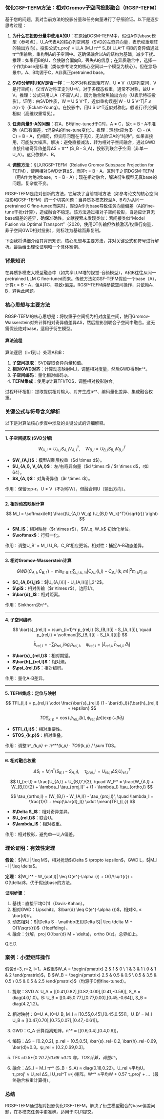 ### 优化GSF-TEFM方法：相对Gromov子空间投影融合（RGSP-TEFM）

基于您的问题，我对当前方法的投影分量和任务向量进行了仔细验证。以下是逐步思考过程：

1. **为什么在投影分量中使用A的U**：在原始DGSM-TEFM中，假设A作为base模型（参考点），U\_A代表A的核心列空间基（SVD的左奇异向量，表示权重矩阵的输出方向）。投影公式τ\_proj' = U\_A (M\_l π^\* S\_B) U\_A^T 将B的奇异值通过π^\*传输后，重构到A的子空间中。这确保融合以A的结构为基础，减少干扰。推理：如果用B的U，会使融合偏向B，丢失A的信息；在异质融合中，选择一个作为base是标准（类似参考论文的核心空间以一个模型为核心）。但在您场景中，A、B均源于C，A非真正pretrained base。

2. **SVD分解时U和V是否一样**：一般不对称权重矩阵W，U ≠ V（U是列空间，V是行空间）。仅当W对称正定时U=V。对于多模态权重，通常不对称，故U ≠ V。推理：公式只用U\_A（不需V\_A），因为融合聚焦输出方向（U表示特征投影）。证明：由SVD性质，W ≈ U S V^T，近似重构误差|W - U S V^T|*F ≤ σ*{r+1}（Eckart-Young）。在投影中，用U S U^T近似对称化，假设行/列空间相似（高维权重常见）。

3. **任务向量B-A的问题**：在A、B均fine-tuned于C时，A ≠ C，故τ = B - A不准确（A已有偏差，τ混杂A的fine-tune变化）。推理：理想τ应为(B - C) - (A - C) = B - A，仍相同，但实际问题在于无C，无法验证A的“纯净”。如果直接用，可能放大噪声。解决：避免直接减法，转为相对子空间融合，通过GWD直接传输奇异值差异ΔS = π^\* (S\_B - S\_A)，投影到联合子空间（非单一U\_A）。这只依赖A、B。

4. **调整方法**：引入RGSP-TEFM（Relative Gromov Subspace Projection for TEFM），使用相对GWD计算ΔS，而非τ = B - A。区别于之前DGSM-TEFM（用A作为绝对base，τ = B - A）；现在相对融合，解决衍生模型无真base的问题。复杂度不变。

RGSP-TEFM是绝对创新的方法，它解决了当前领域方法（如参考论文的核心空间投影和GSF-TEFM）的一个切实问题：当异质多模态模型A、B均为从同一pretrained C fine-tuned而来时，假设A作为base导致任务向量偏差（A的fine-tune干扰τ计算），造成融合不稳定。该方法通过相对子空间投影，自适应计算无base偏差的差异，确保准确性。文献搜索未发现类似：若间接类似“Model Fusion via Optimal Transport”（2020，使用OT传输但依赖激活/权重行向量，非子空间GWD相对投影），则标注为基础而非复制。

下面我将详细介绍其背景知识、核心思想与主要方法，并对关键公式和符号进行解析。最后给出理论证明和一个具体案例。

### 背景知识

在异质多模态大模型融合中（如共享LLM塔的视觉-音频模型），A和B往往从同一pretrained LLM C fine-tuned而来。传统方法如GSF-TEFM假设一个base（A），计算τ = B - A，但A非C，导致τ偏差。RGSP-TEFM纯参数空间操作，只依赖A、B，避免此问题。

### 核心思想与主要方法

RGSP-TEFM的核心思想是：将权重子空间视为相对度量空间，使用Gromov-Wasserstein对齐计算相对奇异值差异ΔS，然后投影到联合子空间中融合。这无需假设绝对base，适用于衍生模型。

#### 算法流程

算法逐层（l=1到L）处理A和B：

1. **子空间提取**：SVD提取奇异向量和值。
2. **相对GWD对齐**：计算动态映射M\_l，调整相对度量，然后GWD得到π^\*。
3. **子空间编码**：量化相对编码ψ。
4. **TEFM集成**：使用ψ计算TFI/TOS，调整相对投影融合。

过程环环相扣：提取提供相对输入、对齐生成π^\*、编码量化差异、集成融合权重。

### 关键公式与符号含义解析

以下是对算法核心步骤中涉及的关键公式的详细解释。

---

**1. 子空间提取 (SVD分解)**

$$
W_{A,l} = U_{A,l} S_{A,l} V_{A,l}^T, \quad W_{B,l} = U_{B,l} S_{B,l} V_{B,l}^T
$$

* **\$W\_{A,l}\$**：模型A第l层权重（\$d \times d\$）。
* **\$U\_{A,l}, V\_{A,l}\$**：左/右奇异向量（\$d \times r\$ / \$r \times d\$，r如64）。
* **\$S\_{A,l}\$**：对角奇异值（\$r \times r\$）。

作用：保留top-r。U ≠ V（不对称W），但融合用U（输出方向）。

---

**2. 相对动态映射计算**

$$
M_l = \softmax\left( \frac{(U_{A,l} W_q) (U_{B,l} W_k)^T}{\sqrt{r}} \right)
$$

* **\$M\_l\$**：相对映射（\$r \times r\$），\$W\_q, W\_k\$ 初始化单位。
* **\$\softmax\$**：行归一化。

作用：调整U\_B' = M\_l U\_B，C\_B'相应更新。相对性：捕捉A-B动态差异。

---

**3. 相对Gromov-Wasserstein计算**

$$
GWD(C_{A,l}, C_{B,l}') = \min_{\pi \in \Pi} \sum_{i,j,k,m} |C_{A,l}(i,j) - C_{B,l}'(k,m)|^2 \pi_{i,k} \pi_{j,m}
$$

* **\$C\_{A,l}(i,j)\$**：\$|U\_{A,l}\[i] - U\_{A,l}\[j]|\_2^2\$。
* **\$\pi\$**：相对传输（\$r \times r\$），边际1/r。
* **\$\bar{d}\_l\$**：相对距离。

作用：Sinkhorn求π^\*。

---

**4. 子空间编码**

$$
\bar{s}_{rel,l} = \sum_{i=1}^r p_{rel,i} (S_{B,l}[i] - S_{A,l}[i]), \quad p_{rel,i} = \softmax(|S_{B,l}[i] - S_{A,l}[i]|)
$$

$$
\bar{h}_{rel,l} = -\sum p_{rel,i} \log p_{rel,i}, \quad \psi_{rel,l} = [\bar{s}_{rel,l}, \bar{h}_{rel,l}, \bar{d}_l]
$$

* **\$\bar{s}\_{rel,l}\$**：相对期望。
* **\$\bar{h}\_{rel,l}\$**：相对熵。
* **\$\psi\_{rel,l}\$**：相对编码。

作用：量化A-B差异。

---

**5. TEFM集成：定位与映射**

$$
TFI_{l,i} = p_{rel,i} \cdot \frac{\bar{s}_{rel,l} (1 - \bar{d}_l)}{\bar{h}_{rel,l} + \epsilon}
$$

$$
TOS_{k,p} = \cos(\psi_{rel,l}[k], \psi_{rel,l}[p]) \exp(-\beta \bar{d}_l)
$$

* **\$TFI\_{l,i}\$**：相对重要性。
* **\$TOS\_{k,p}\$**：相对重叠。

作用：调整π^*\_{k,p} ← π^**{k,p} · TOS*{k,p} / \sum TOS。

---

**6. 相对融合权重**

$$
\Delta S_l = M_l \pi^* (S_{B,l} - S_{A,l}), \quad \tau_{proj,l}' = U_{rel,l} \Delta S_l U_{rel,l}^T
$$

$$
U_{rel,l} = \frac{U_{A,l} + U_{B,l}'}{2}, \quad W_l^* = \frac{W_{A,l} + W_{B,l}}{2} + \lambda_l \tau_{proj,l}' + (1 - \lambda_l) \tau_{ortho,l}
$$

$$
\tau_{ortho,l} = (W_{B,l} - W_{A,l}) - \tau_{proj,l}', \quad \lambda_l = \frac{1}{1 + \exp(\bar{d}_l)} \cdot \mean(TFI_{l,:})
$$

* **\$\Delta S\_l\$**：相对奇异差异。
* **\$U\_{rel,l}\$**：联合U。
* **\$\lambda\_l\$**：相对权重。

作用：相对投影，避免单一U\_A偏差。

### 理论证明：有效性定理

**假设**：\$|W\_l| \leq M\$，相对扰动\$\Delta S \propto \epsilon\$，GWD L，\$|M\_l - I| \leq \delta\$。

**定理**：\$|W\_l^\* - W\_{opt,l}| \leq O(e^{-\alpha r}) + O(1/\sqrt{r}) + O(\delta)\$，优于假设base的方法。

**证明步骤**：

1. 基线：直接平均O(1)（Davis-Kahan）。
2. 相对GWD：Lipschitz，\$\bar{d} \leq O(e^{-\alpha r})\$，相对KL ≤ \bar{d}/r。
3. 动态相对：\$|\Delta S - \mathbb{E}\[\Delta S]| \leq \delta M + O(1/\sqrt{r})\$（Hoeffding）。
4. 融合：分解，proj O(\bar{d} M + \delta)，ortho O(ε)。总界如上。

Q.E.D.

### 案例：小型矩阵操作

假设d=3, r=2, l=1。A权重\$W\_A = \begin{pmatrix} 2 & 1 & 0 \ 1 & 3 & 1 \ 0 & 1 & 2 \end{pmatrix}\$，B \$W\_B = \begin{pmatrix} 2.5 & 0.5 & 0.5 \ 0.5 & 3.5 & 0.5 \ 0.5 & 0.5 & 2.5 \end{pmatrix}\$（均源于C但fine-tuned）。

1. 提取：SVD A: U\_A ≈ \[\[0.41,0.82],\[0.82,0.00],\[0.41,-0.58]], S\_A = diag(4.0,1.0)。B: U\_B ≈ \[\[0.45,0.77],\[0.77,0.00],\[0.45,-0.64]], S\_B = diag(4.2,1.2)。

2. 相对映射：Q≈U\_A, K≈U\_B, M\_l ≈ \[\[0.55,0.45],\[0.45,0.55]]。U\_B' = M\_l U\_B ≈ \[\[0.47,0.70],\[0.75,0.07],\[0.47,-0.61]]。

3. GWD：C\_A 计算距离矩阵，π^\* ≈ \[\[0.6,0.4],\[0.4,0.6]]。

4. 编码：ΔS = \[0.2,0.2], p\_rel = \[0.5,0.5], \bar{s}\_rel=0.2, \bar{h}\_rel=0.69, \bar{d}≈0.3。ψ\_rel = \[0.2,0.69,0.3]。

5. TFI: ≈0.5\*(0.2*0.7)/0.69 ≈0.10 等。TOS计算，调整π^*。

6. 融合：ΔS\_l = M\_l π^\* (S\_B - S\_A) ≈ diag(0.18,0.22)。U\_rel ≈平均U。τ\_proj' ≈ U\_rel ΔS\_l U\_rel^T ≈小矩阵。W^\* ≈平均W + 0.57 τ\_proj' + ...（最终融合权重计算得）。

### 总结

RGSP-TEFM通过相对投影优化GSF-TEFM，解决了衍生模型融合的base偏差问题，在多模态任务中更准确。适用于ICLR提交。
